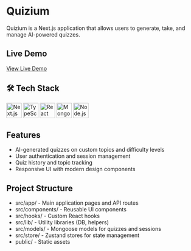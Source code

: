 # Quizium

Quizium is a Next.js application that allows users to generate, take, and manage AI-powered quizzes.

## Live Demo

[View Live Demo](https://quizium-nine.vercel.app/)

## 🛠 Tech Stack

<p align="left">
  <img src="https://cdn.jsdelivr.net/gh/devicons/devicon/icons/nextjs/nextjs-original.svg" alt="Next.js" width="40" height="40"/>
  <img src="https://cdn.jsdelivr.net/gh/devicons/devicon/icons/typescript/typescript-original.svg" alt="TypeScript" width="40" height="40"/>
  <img src="https://cdn.jsdelivr.net/gh/devicons/devicon/icons/react/react-original.svg" alt="React" width="40" height="40"/>
  <img src="https://cdn.jsdelivr.net/gh/devicons/devicon/icons/mongodb/mongodb-original.svg" alt="MongoDB" width="40" height="40"/>
  <img src="https://cdn.jsdelivr.net/gh/devicons/devicon/icons/nodejs/nodejs-original.svg" alt="Node.js" width="40" height="40"/>
</p>

## Features

- AI-generated quizzes on custom topics and difficulty levels
- User authentication and session management
- Quiz history and topic tracking
- Responsive UI with modern design components

## Project Structure

- src/app/ - Main application pages and API routes
- src/components/ - Reusable UI components
- src/hooks/ - Custom React hooks
- src/lib/ - Utility libraries (DB, helpers)
- src/models/ - Mongoose models for quizzes and sessions
- src/store/ - Zustand stores for state management
- public/ - Static assets
